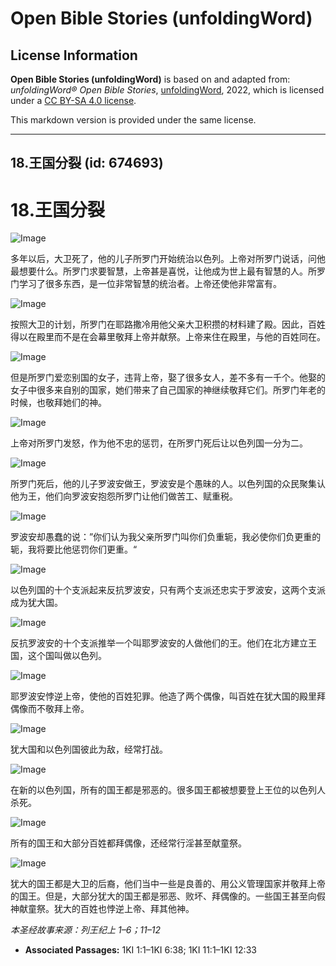 # Open Bible Stories (unfoldingWord)

## License Information

**Open Bible Stories (unfoldingWord)** is based on and adapted from: _unfoldingWord® Open Bible Stories_, [unfoldingWord](https://unfoldingword.org/utw), 2022, which is licensed under a [CC BY-SA 4.0 license](https://creativecommons.org/licenses/by-sa/4.0/legalcode.en).

This markdown version is provided under the same license.



--------------------------------

## 18.王国分裂 (id: 674693)

18\.王国分裂
========

![Image](https://cdn.door43.org/obs/jpg/360px/obs-en-18-01.jpg?direct&)

多年以后，大卫死了，他的儿子所罗门开始统治以色列。上帝对所罗门说话，问他最想要什么。所罗门求要智慧，上帝甚是喜悦，让他成为世上最有智慧的人。所罗门学习了很多东西，是一位非常智慧的统治者。上帝还使他非常富有。

![Image](https://cdn.door43.org/obs/jpg/360px/obs-en-18-02.jpg?direct&)

按照大卫的计划，所罗门在耶路撒冷用他父亲大卫积攒的材料建了殿。因此，百姓得以在殿里而不是在会幕里敬拜上帝并献祭。上帝来住在殿里，与他的百姓同在。

![Image](https://cdn.door43.org/obs/jpg/360px/obs-en-18-03.jpg?direct&)

但是所罗门爱恋别国的女子，违背上帝，娶了很多女人，差不多有一千个。他娶的女子中很多来自别的国家，她们带来了自己国家的神继续敬拜它们。所罗门年老的时候，也敬拜她们的神。

![Image](https://cdn.door43.org/obs/jpg/360px/obs-en-18-04.jpg?direct&)

上帝对所罗门发怒，作为他不忠的惩罚，在所罗门死后让以色列国一分为二。

![Image](https://cdn.door43.org/obs/jpg/360px/obs-en-18-05.jpg?direct&)

所罗门死后，他的儿子罗波安做王，罗波安是个愚昧的人。以色列国的众民聚集认他为王，他们向罗波安抱怨所罗门让他们做苦工、赋重税。

![Image](https://cdn.door43.org/obs/jpg/360px/obs-en-18-06.jpg?direct&)

罗波安却愚蠢的说：”你们认为我父亲所罗门叫你们负重轭，我必使你们负更重的轭，我将要比他惩罚你们更重。“

![Image](https://cdn.door43.org/obs/jpg/360px/obs-en-18-07.jpg?direct&)

以色列国的十个支派起来反抗罗波安，只有两个支派还忠实于罗波安，这两个支派成为犹大国。

![Image](https://cdn.door43.org/obs/jpg/360px/obs-en-18-08.jpg?direct&)

反抗罗波安的十个支派推举一个叫耶罗波安的人做他们的王。他们在北方建立王国，这个国叫做以色列。

![Image](https://cdn.door43.org/obs/jpg/360px/obs-en-18-09.jpg?direct&)

耶罗波安悖逆上帝，使他的百姓犯罪。他造了两个偶像，叫百姓在犹大国的殿里拜偶像而不敬拜上帝。

![Image](https://cdn.door43.org/obs/jpg/360px/obs-en-18-10.jpg?direct&)

犹大国和以色列国彼此为敌，经常打战。

![Image](https://cdn.door43.org/obs/jpg/360px/obs-en-18-11.jpg?direct&)

在新的以色列国，所有的国王都是邪恶的。很多国王都被想要登上王位的以色列人杀死。

![Image](https://cdn.door43.org/obs/jpg/360px/obs-en-18-12.jpg?direct&)

所有的国王和大部分百姓都拜偶像，还经常行淫甚至献童祭。

![Image](https://cdn.door43.org/obs/jpg/360px/obs-en-18-13.jpg?direct&)

犹大的国王都是大卫的后裔，他们当中一些是良善的、用公义管理国家并敬拜上帝的国王。但是，大部分犹大的国王都是邪恶、败坏、拜偶像的。一些国王甚至向假神献童祭。犹大的百姓也悖逆上帝、拜其他神。

*本圣经故事来源：列王纪上 1–6；11–12*

* **Associated Passages:** 1KI 1:1–1KI 6:38; 1KI 11:1–1KI 12:33

